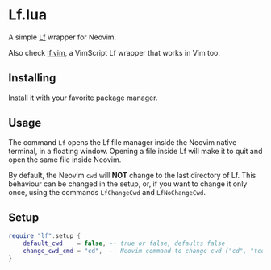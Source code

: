 # Lf.lua

A simple [Lf](https://github.com/gokcehan/lf) wrapper for Neovim.

Also check [lf.vim](https://github.com/gboncoffee/lf.vim), a VimScript Lf
wrapper that works in Vim too.

## Installing

Install it with your favorite package manager.

## Usage

The command `Lf` opens the Lf file manager inside the Neovim native terminal, in
a floating window. Opening a file inside Lf will make it to quit and open the
same file inside Neovim.

By default, the Neovim `cwd` will **NOT** change to the last directory of Lf.
This behaviour can be changed in the setup, or, if you want to change it only
once, using the commands `LfChangeCwd` and `LfNoChangeCwd`.

## Setup

```lua
require "lf".setup {
    default_cwd    = false, -- true or false, defaults false
    change_cwd_cmd = "cd",  -- Neovim command to change cwd ("cd", "tcd", "lcd")
}
```
